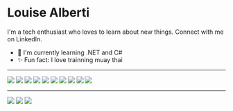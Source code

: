 # Louise Alberti

I'm a tech enthusiast who loves to learn about new things. Connect with me on LinkedIn.

- :seedling: I'm currently learning .NET and C#
- :sparkles: Fun fact: I love trainning muay thai

---
<p>
    <img src="https://img.shields.io/badge/-Java-f24e1e?style=flat-square&logo=Java&logocolor=white"/>
    <img src="https://img.shields.io/badge/-SpringBoot-6DB33F?style=flat-square&logo=spring-boot"/>
    <img src="https://img.shields.io/badge/-GitHub-181717?style=flat-square&logo=github&logocolor=white"/>
    <img src="https://img.shields.io/badge/-Git-F44D27?style=flat-square&logo=Git&logoColor=white"/>
    <img src="https://img.shields.io/badge/-HTML5-E34F26?style=flat-square&logo=HTML5&logoColor=white"/>
    <img src="https://img.shields.io/badge/-CSS3-1572b6?style=flat-square&logo=css3&logocolor=white"/>
    <img src="https://img.shields.io/badge/-Bootstrap-7952B3?style=flat-square&logo=Bootstrap&logoColor=white"/>
    <img src="https://img.shields.io/badge/-Figma-808080?style=flat-square&logo=figma&logocolor=white"/>
    <img src="https://img.shields.io/badge/-Trello-0079bf?style=flat-square&logo=trello&logocolor=white"/>
    <img src="https://img.shields.io/badge/-Slack-e01563?style=flat-square&logo=slack&logocolor=white"/>

<p/>

---

 <a href="louisep@alunos.utfpr.edu.br?subject=[github]%20🔥%20GitHub%20contact&body=Hello%20Louise"><img src="https://img.shields.io/badge/e‑mail-D14836.svg?style=for-the-badge&logo=GMail&logoColor=white"/></a>
  <a href="https://www.instagram.com/louise_alberti_/"><img src="https://img.shields.io/badge/instagram-E4405F.svg?style=for-the-badge&logo=instagram&logoColor=white"/></a>
  <a href="https://www.linkedin.com/in/louise-alberti-pereira-283405210/"><img src="https://img.shields.io/badge/linkedin-0077B5.svg?style=for-the-badge&logo=linkedin&logoColor=white"/></a>

